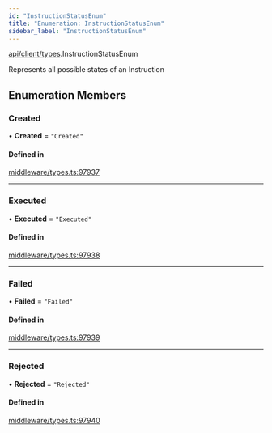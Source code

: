 ```yaml
---
id: "InstructionStatusEnum"
title: "Enumeration: InstructionStatusEnum"
sidebar_label: "InstructionStatusEnum"
---
```


[api/client/types](../../../../../modules/API/Client/Types/Types.md).InstructionStatusEnum

Represents all possible states of an Instruction

## Enumeration Members

### Created

• **Created** = ``"Created"``

#### Defined in

[middleware/types.ts:97937](https://github.com/PolymeshAssociation/polymesh-sdk/blob/b55e63737/src/middleware/types.ts#L97937)

___

### Executed

• **Executed** = ``"Executed"``

#### Defined in

[middleware/types.ts:97938](https://github.com/PolymeshAssociation/polymesh-sdk/blob/b55e63737/src/middleware/types.ts#L97938)

___

### Failed

• **Failed** = ``"Failed"``

#### Defined in

[middleware/types.ts:97939](https://github.com/PolymeshAssociation/polymesh-sdk/blob/b55e63737/src/middleware/types.ts#L97939)

___

### Rejected

• **Rejected** = ``"Rejected"``

#### Defined in

[middleware/types.ts:97940](https://github.com/PolymeshAssociation/polymesh-sdk/blob/b55e63737/src/middleware/types.ts#L97940)
